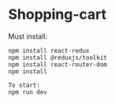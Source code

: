 # Shopping-cart
Must install:
```
npm install react-redux
npm install @reduxjs/toolkit
npm install react-router-dom
npm install

To start:
npm run dev
```

